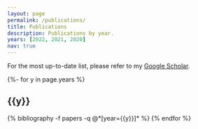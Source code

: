 ```yaml
---
layout: page
permalink: /publications/
title: Publications
description: Publications by year.
years: [2022, 2021, 2020]
nav: true
---
```

<!-- _pages/publications.md -->
<div class="publications">
For the most up-to-date list, please refer to my <a href="https://scholar.google.com/citations?user=V-guxukAAAAJ">Google Scholar</a>.

{%- for y in page.years %}
  <h2 class="year">{{y}}</h2>
  {% bibliography -f papers -q @*[year={{y}}]* %}
{% endfor %}

</div>
